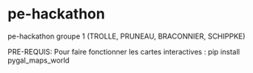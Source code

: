 # pe-hackathon
pe-hackathon groupe 1 (TROLLE, PRUNEAU, BRACONNIER, SCHIPPKE) 

PRE-REQUIS:
Pour faire fonctionner les cartes interactives : 
pip install pygal_maps_world